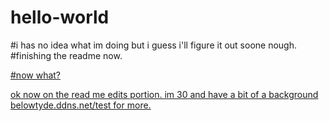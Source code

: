 # hello-world
#i has no idea what im doing but i guess i'll figure it out soone nough.
#finishing the readme now.

<html>
<a href="github.com">
</html>


#now what?

ok now on the read me edits portion. im 30 and have a bit of a background belowtyde.ddns.net/test for more.
